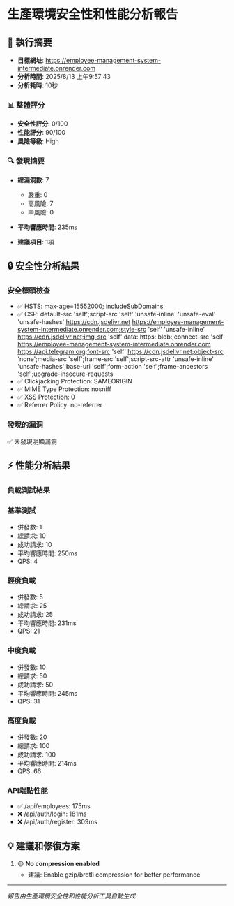 # 生產環境安全性和性能分析報告

## 🎯 執行摘要

- **目標網址**: https://employee-management-system-intermediate.onrender.com
- **分析時間**: 2025/8/13 上午9:57:43
- **分析耗時**: 10秒

### 📊 整體評分

- **安全性評分**: 0/100
- **性能評分**: 90/100
- **風險等級**: High

### 🔍 發現摘要

- **總漏洞數**: 7
  - 嚴重: 0
  - 高風險: 7
  - 中風險: 0

- **平均響應時間**: 235ms
- **建議項目**: 1項

## 🔒 安全性分析結果

### 安全標頭檢查

- ✅ HSTS: max-age=15552000; includeSubDomains
- ✅ CSP: default-src 'self';script-src 'self' 'unsafe-inline' 'unsafe-eval' 'unsafe-hashes' https://cdn.jsdelivr.net https://employee-management-system-intermediate.onrender.com;style-src 'self' 'unsafe-inline' https://cdn.jsdelivr.net;img-src 'self' data: https: blob:;connect-src 'self' https://employee-management-system-intermediate.onrender.com https://api.telegram.org;font-src 'self' https://cdn.jsdelivr.net;object-src 'none';media-src 'self';frame-src 'self';script-src-attr 'unsafe-inline' 'unsafe-hashes';base-uri 'self';form-action 'self';frame-ancestors 'self';upgrade-insecure-requests
- ✅ Clickjacking Protection: SAMEORIGIN
- ✅ MIME Type Protection: nosniff
- ✅ XSS Protection: 0
- ✅ Referrer Policy: no-referrer

### 發現的漏洞

✅ 未發現明顯漏洞

## ⚡ 性能分析結果

### 負載測試結果

### 基準測試
- 併發數: 1
- 總請求: 10
- 成功請求: 10
- 平均響應時間: 250ms
- QPS: 4

### 輕度負載
- 併發數: 5
- 總請求: 25
- 成功請求: 25
- 平均響應時間: 231ms
- QPS: 21

### 中度負載
- 併發數: 10
- 總請求: 50
- 成功請求: 50
- 平均響應時間: 245ms
- QPS: 31

### 高度負載
- 併發數: 20
- 總請求: 100
- 成功請求: 100
- 平均響應時間: 214ms
- QPS: 66


### API端點性能

- ✅ /api/employees: 175ms
- ❌ /api/auth/login: 181ms
- ❌ /api/auth/register: 309ms

## 💡 建議和修復方案


1. 🟡 **No compression enabled**
   - 建議: Enable gzip/brotli compression for better performance


---
*報告由生產環境安全性和性能分析工具自動生成*
